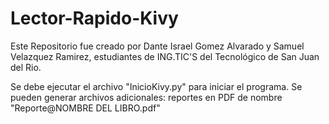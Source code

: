 # Lector-Rapido-Kivy
Este Repositorio fue creado por Dante Israel Gomez Alvarado y Samuel Velazquez Ramirez, estudiantes de ING.TIC'S del Tecnológico de San Juan del Rio.

Se debe ejecutar el archivo "InicioKivy.py" para iniciar el programa.
Se pueden generar archivos adicionales: reportes en PDF de nombre "Reporte@NOMBRE DEL LIBRO.pdf"
